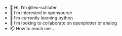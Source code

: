 - 👋 Hi, I’m @leo-schluter
- 👀 I’m interested in opensource
- 🌱 I’m currently learning python
- 💞️ I’m looking to collaborate on openplotter or analog
- 📫 How to reach me ...

<!---
leo-schluter/leo-schluter is a ✨ special ✨ repository because its `README.md` (this file) appears on your GitHub profile.
You can click the Preview link to take a look at your changes.
--->
